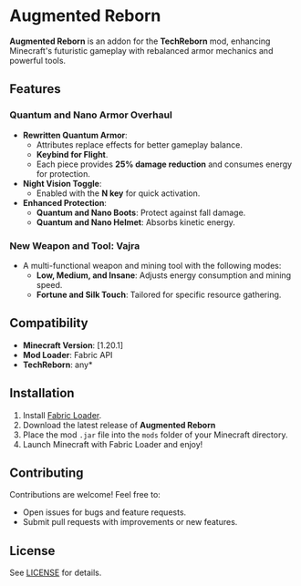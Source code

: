# Augmented Reborn

**Augmented Reborn** is an addon for the **TechReborn** mod, enhancing Minecraft's futuristic gameplay with rebalanced armor mechanics and powerful tools.

## Features

### **Quantum and Nano Armor Overhaul**
- **Rewritten Quantum Armor**:
  - Attributes replace effects for better gameplay balance.
  - **Keybind for Flight**.
  - Each piece provides **25% damage reduction** and consumes energy for protection.
- **Night Vision Toggle**:
  - Enabled with the **N key** for quick activation.
- **Enhanced Protection**:
  - **Quantum and Nano Boots**: Protect against fall damage.
  - **Quantum and Nano Helmet**: Absorbs kinetic energy.

### **New Weapon and Tool: Vajra**
- A multi-functional weapon and mining tool with the following modes:
  - **Low, Medium, and Insane**: Adjusts energy consumption and mining speed.
  - **Fortune and Silk Touch**: Tailored for specific resource gathering.
 
## Compatibility

- **Minecraft Version**: [1.20.1]
- **Mod Loader**: Fabric API
- **TechReborn**: any*

## Installation

1. Install [Fabric Loader](https://fabricmc.net/use/).
2. Download the latest release of **Augmented Reborn**
3. Place the mod `.jar` file into the `mods` folder of your Minecraft directory.
4. Launch Minecraft with Fabric Loader and enjoy!

## Contributing

Contributions are welcome! Feel free to:
- Open issues for bugs and feature requests.
- Submit pull requests with improvements or new features.

## License

See [LICENSE](LICENSE) for details.
